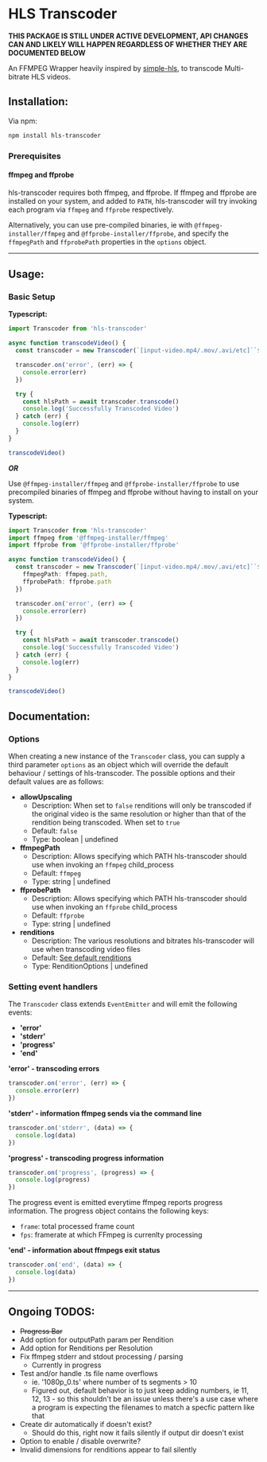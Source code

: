 # HLS Transcoder

**THIS PACKAGE IS STILL UNDER ACTIVE DEVELOPMENT, API CHANGES CAN AND LIKELY WILL HAPPEN REGARDLESS OF WHETHER THEY ARE DOCUMENTED BELOW**

An FFMPEG Wrapper heavily inspired by [simple-hls](https://github.com/techwarriorz/simple-hls), to transcode Multi-bitrate HLS videos.

## Installation:

Via npm:

```bash
npm install hls-transcoder
```

### Prerequisites

#### ffmpeg and ffprobe

hls-transcoder requires both ffmpeg, and ffprobe. If ffmpeg and ffprobe are installed on your system, and added to `PATH`, hls-transcoder will try invoking each program via `ffmpeg` and `ffprobe` respectively.

Alternatively, you can use pre-compiled binaries, ie with `@ffmpeg-installer/ffmpeg` and `@ffprobe-installer/ffprobe`, and specify the `ffmpegPath` and `ffprobePath` properties in the `options` object.

---

## Usage:

### Basic Setup

**Typescript:**

```ts
import Transcoder from 'hls-transcoder'

async function transcodeVideo() {
  const transcoder = new Transcoder(`[input-video.mp4/.mov/.avi/etc]``${__dirname}/output`)

  transcoder.on('error', (err) => {
    console.error(err)
  })

  try {
    const hlsPath = await transcoder.transcode()
    console.log('Successfully Transcoded Video')
  } catch (err) {
    console.log(err)
  }
}

transcodeVideo()
```

**_OR_**

Use `@ffmpeg-installer/ffmpeg` and `@ffprobe-installer/ffprobe` to use precompiled binaries of ffmpeg and ffprobe without having to install on your system.

**Typescript:**

```ts
import Transcoder from 'hls-transcoder'
import ffmpeg from '@ffmpeg-installer/ffmpeg'
import ffprobe from '@ffprobe-installer/ffprobe'

async function transcodeVideo() {
  const transcoder = new Transcoder(`[input-video.mp4/.mov/.avi/etc]``${__dirname}/output`, {
    ffmpegPath: ffmpeg.path,
    ffprobePath: ffprobe.path
  })

  transcoder.on('error', (err) => {
    console.error(err)
  })

  try {
    const hlsPath = await transcoder.transcode()
    console.log('Successfully Transcoded Video')
  } catch (err) {
    console.log(err)
  }
}

transcodeVideo()
```

## Documentation:

### Options  
When creating a new instance of the `Transcoder` class, you can supply a third parameter `options` as an object which will override the default behaviour / settings of hls-transcoder. The possible options and their default values are as follows:  

- **allowUpscaling**
  - Description: When set to `false` renditions will only be transcoded if the original video is the same resolution or higher than that of the rendition being transcoded. When set to `true` 
  - Default: `false`
  - Type: boolean | undefined
- **ffmpegPath**
  - Description: Allows specifying which PATH hls-transcoder should use when invoking an `ffmpeg` child_process
  - Default: `ffmpeg`
  - Type: string | undefined
- **ffprobePath**
  - Description: Allows specifying which PATH hls-transcoder should use when invoking an `ffprobe` child_process
  - Default: `ffprobe`
  - Type: string | undefined  
- **renditions**
  - Description: The various resolutions and bitrates hls-transcoder will use when transcoding video files
  - Default: [See default renditions](#TODO)
  - Type: RenditionOptions | undefined

### Setting event handlers

The `Transcoder` class extends `EventEmitter` and will emit the following events:

- **'error'**
- **'stderr'**
- **'progress'**
- **'end'**

**'error' - transcoding errors**

```ts
transcoder.on('error', (err) => {
  console.error(err)
})
```

**'stderr' - information ffmpeg sends via the command line**

```ts
transcoder.on('stderr', (data) => {
  console.log(data)
})
```

**'progress' - transcoding progress information**

```ts
transcoder.on('progress', (progress) => {
  console.log(progress)
})
```

The progress event is emitted everytime ffmpeg reports progress information. The progress object contains the following keys:

- `frame`: total processed frame count
- `fps`: framerate at which FFmpeg is currenlty processing

**'end' - information about ffmpegs exit status**

```ts
transcoder.on('end', (data) => {
  console.log(data)
})
```

---

## Ongoing TODOS:

- ~~Progress Bar~~
- Add option for outputPath param per Rendition
- Add option for Renditions per Resolution
- Fix ffmpeg stderr and stdout processing / parsing
  - Currently in progress
- Test and/or handle .ts file name overflows
  - ie. '1080p_0.ts' where number of ts segments > 10
  - Figured out, default behavior is to just keep adding numbers, ie 11, 12, 13 - so this shouldn't be an issue unless there's a use case where a program is expecting the filenames to match a specfic pattern like that
- Create dir automatically if doesn't exist?
  - Should do this, right now it fails silently if output dir doesn't exist
- Option to enable / disable overwrite?
- Invalid dimensions for renditions appear to fail silently
